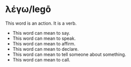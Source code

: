 # λέγω/legō
This word is an action. It is a verb.

* This word can mean to say.
* This word can mean to speak.
* This word can mean to affirm.
* This word can mean to declare. 
* This word can mean to tell someone about something. 
* This word can mean to call. 
